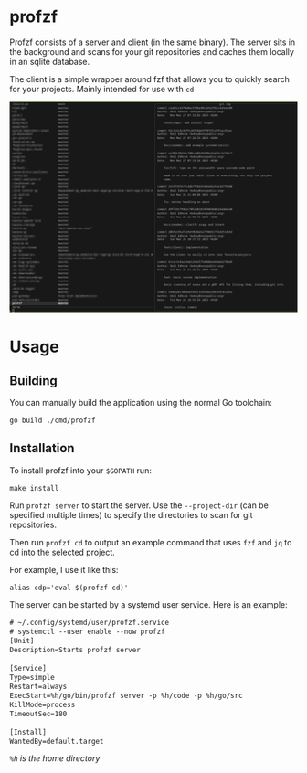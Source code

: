 profzf
======

Profzf consists of a server and client (in the same binary). The server sits in the background and scans for your git repositories and caches them locally in an sqlite database.

The client is a simple wrapper around fzf that allows you to quickly search for your projects. Mainly intended for use with `cd`

![profzf](docs/fzf.png)

Usage
=====

Building
--------

You can manually build the application using the normal Go toolchain:

```shell
go build ./cmd/profzf
```

Installation
------------

To install profzf into your `$GOPATH` run:

```shell
make install
```

Run `profzf server` to start the server. Use the `--project-dir` (can be specified multiple times) to specify the directories to scan for git repositories.

Then run `profzf cd` to output an example command that uses `fzf` and `jq` to cd into the selected project.

For example, I use it like this:

```shell
alias cdp='eval $(profzf cd)'
```

The server can be started by a systemd user service. Here is an example:

```
# ~/.config/systemd/user/profzf.service
# systemctl --user enable --now profzf
[Unit]
Description=Starts profzf server

[Service]
Type=simple
Restart=always
ExecStart=%h/go/bin/profzf server -p %h/code -p %h/go/src
KillMode=process
TimeoutSec=180

[Install]
WantedBy=default.target
```

*`%h` is the home directory*
